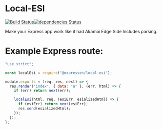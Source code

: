 Local-ESI
=========

[![Build Status](https://travis-ci.org/ExpressenAB/local-esi.svg?branch=master)](https://travis-ci.org/ExpressenAB/local-esi)[![dependencies Status](https://david-dm.org/ExpressenAB/local-esi/status.svg)](https://david-dm.org/ExpressenAB/local-esi)

Make your Express app work like it had Akamai Edge Side Includes parsing.

# Example Express route:

```javascript
"use strict";

const localEsi = require("@expressen/local-esi");

module.exports = (req, res, next) => {
  res.render("index", { data: "a" }, (err, html) => {
    if (err) return next(err);

    localEsi(html, req, (esiErr, esializedHtml) => {
      if (esiErr) return next(esiErr);
      res.send(esializedHtml);
    });
  });
};
```
